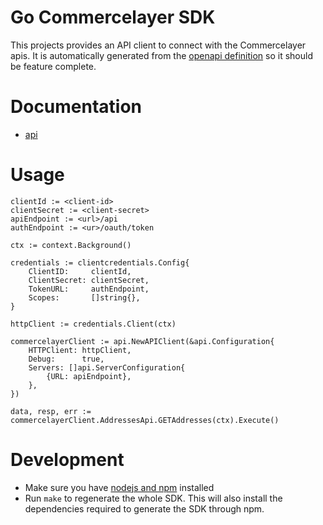 # Go Commercelayer SDK

This projects provides an API client to connect with the Commercelayer apis. It is automatically generated from the 
[openapi definition](https://data.commercelayer.app/schemas/openapi-no-ref.json) so it should be feature complete.

# Documentation
-  [api](./api/README.md)

# Usage
```
clientId := <client-id>
clientSecret := <client-secret>
apiEndpoint := <url>/api
authEndpoint := <ur>/oauth/token

ctx := context.Background()

credentials := clientcredentials.Config{
    ClientID:     clientId,
    ClientSecret: clientSecret,
    TokenURL:     authEndpoint,
    Scopes:       []string{},
}

httpClient := credentials.Client(ctx)

commercelayerClient := api.NewAPIClient(&api.Configuration{
    HTTPClient: httpClient,
    Debug:      true,
    Servers: []api.ServerConfiguration{
        {URL: apiEndpoint},
    },
})

data, resp, err := commercelayerClient.AddressesApi.GETAddresses(ctx).Execute()
```


# Development
- Make sure you have [nodejs and npm](https://docs.npmjs.com/downloading-and-installing-node-js-and-npm) installed 
- Run `make` to regenerate the whole SDK. This will also install the dependencies required to generate the SDK through npm.
